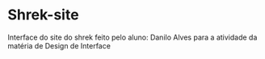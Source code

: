# Shrek-site
Interface do site do shrek  feito pelo aluno: Danilo Alves para a atividade da matéria de Design de Interface 
